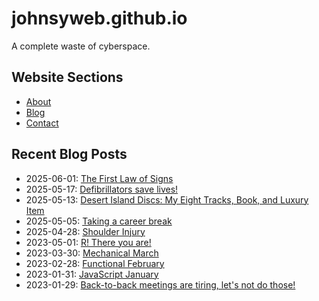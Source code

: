 # johnsyweb.github.io

A complete waste of cyberspace.


<!-- BEGIN TOC -->
## Website Sections

- [About](https://johnsy.com/about/)
- [Blog](https://johnsy.com/blog/)
- [Contact](https://johnsy.com/contact/)

## Recent Blog Posts

- 2025-06-01: [The First Law of Signs](https://johnsy.com/blog/2025/06/01/the-first-law-of-signs/)
- 2025-05-17: [Defibrillators save lives!](https://johnsy.com/blog/2025/05/17/defibrillators-save-lives/)
- 2025-05-13: [Desert Island Discs: My Eight Tracks, Book, and Luxury Item](https://johnsy.com/blog/2025/05/13/desert-island-discs/)
- 2025-05-05: [Taking a career break](https://johnsy.com/blog/2025/05/05/career-break/)
- 2025-04-28: [Shoulder Injury](https://johnsy.com/blog/2025/04/28/shoulder-injury/)
- 2023-05-01: [R! There you are!](https://johnsy.com/blog/2023/05/01/r!-there-you-are!/)
- 2023-03-30: [Mechanical March](https://johnsy.com/blog/2023/03/30/mechanical-march/)
- 2023-02-28: [Functional February](https://johnsy.com/blog/2023/02/28/functional-february/)
- 2023-01-31: [JavaScript January](https://johnsy.com/blog/2023/01/31/javascript-january/)
- 2023-01-29: [Back-to-back meetings are tiring, let's not do those!](https://johnsy.com/blog/2023/01/29/back-to-back-meetings-are-tiring/)

<!-- END TOC -->
